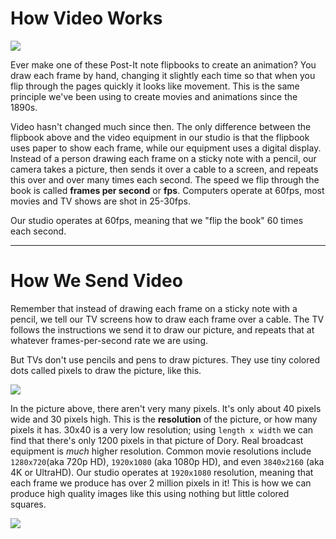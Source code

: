 # How Video Works

![](https://media.giphy.com/media/PD0bnCo6m21Xy/giphy.gif)

Ever make one of these Post-It note flipbooks to create an animation? You draw each frame by hand, changing it slightly each time so that when you flip through the pages quickly it looks like movement. This is the same principle we've been using to create movies and animations since the 1890s.

Video hasn't changed much since then. The only difference between the flipbook above and the video equipment in our studio is that the flipbook uses paper to show each frame, while our equipment uses a digital display. Instead of a person drawing each frame on a sticky note with a pencil, our camera takes a picture, then sends it over a cable to a screen, and repeats this over and over many times each second. The speed we flip through the book is called **frames per second** or **fps**. Computers operate at 60fps, most movies and TV shows are shot in 25-30fps.

Our studio operates at 60fps, meaning that we "flip the book" 60 times each second.

---

# How We Send Video

Remember that instead of drawing each frame on a sticky note with a pencil, we tell our TV screens how to draw each frame over a cable. The TV follows the instructions we send it to draw our picture, and repeats that at whatever frames-per-second rate we are using.

But TVs don't use pencils and pens to draw pictures. They use tiny colored dots called pixels to draw the picture, like this.

![](http://kemp21stcentury.weebly.com/uploads/1/7/1/4/17142550/finding-dory-pixel-art-pixel-art-lego-8bit-minecraft_orig.png)

In the picture above, there aren't very many pixels. It's only about 40 pixels wide and 30 pixels high. This is the **resolution** of the picture, or how many pixels it has. 30x40 is a very low resolution; using ``length x width`` we can find that there's only 1200 pixels in that picture of Dory. Real broadcast equipment is _much_ higher resolution. Common movie resolutions include ``1280x720``(aka 720p HD), ``1920x1080`` (aka 1080p HD), and even ``3840x2160`` (aka 4K or UltraHD). Our studio operates at ``1920x1080`` resolution, meaning that each frame we produce has over 2 million pixels in it! This is how we can produce high quality images like this using nothing but little colored squares.

![](http://res.cloudinary.com/simpleview/image/upload/crm/huntsville/USSRC-DavidsonCtr032013-4997dKeim0_c10420ce-5056-a36a-08f038dcbd77606f.jpg)
